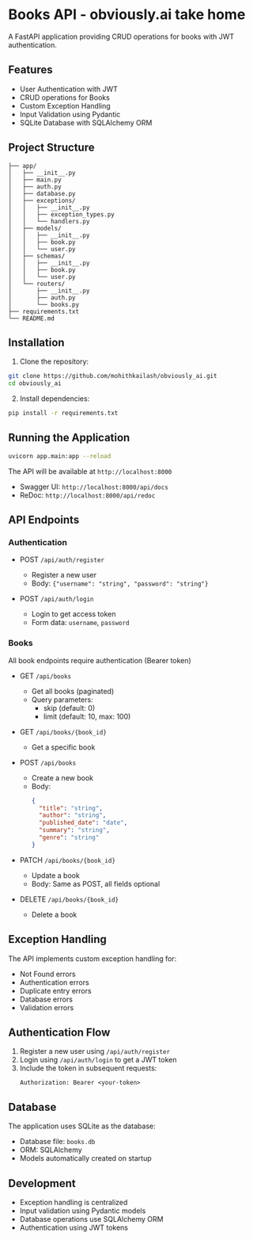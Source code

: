 # Books API - obviously.ai take home

A FastAPI application providing CRUD operations for books with JWT authentication.

## Features

- User Authentication with JWT
- CRUD operations for Books
- Custom Exception Handling
- Input Validation using Pydantic
- SQLite Database with SQLAlchemy ORM

## Project Structure

```
├── app/
│   ├── __init__.py
│   ├── main.py
│   ├── auth.py
│   ├── database.py
│   ├── exceptions/
│   │   ├── __init__.py
│   │   ├── exception_types.py
│   │   └── handlers.py
│   ├── models/
│   │   ├── __init__.py
│   │   ├── book.py
│   │   └── user.py
│   ├── schemas/
│   │   ├── __init__.py
│   │   ├── book.py
│   │   └── user.py
│   └── routers/
│       ├── __init__.py
│       ├── auth.py
│       └── books.py
├── requirements.txt
└── README.md
```

## Installation

1. Clone the repository:

```bash
git clone https://github.com/mohithkailash/obviously_ai.git
cd obviously_ai
```

2. Install dependencies:

```bash
pip install -r requirements.txt
```

## Running the Application

```bash
uvicorn app.main:app --reload
```

The API will be available at `http://localhost:8000`

- Swagger UI: `http://localhost:8000/api/docs`
- ReDoc: `http://localhost:8000/api/redoc`

## API Endpoints

### Authentication

- POST `/api/auth/register`

  - Register a new user
  - Body: `{"username": "string", "password": "string"}`

- POST `/api/auth/login`
  - Login to get access token
  - Form data: `username`, `password`

### Books

All book endpoints require authentication (Bearer token)

- GET `/api/books`

  - Get all books (paginated)
  - Query parameters:
    - skip (default: 0)
    - limit (default: 10, max: 100)

- GET `/api/books/{book_id}`

  - Get a specific book

- POST `/api/books`

  - Create a new book
  - Body:
    ```json
    {
      "title": "string",
      "author": "string",
      "published_date": "date",
      "summary": "string",
      "genre": "string"
    }
    ```

- PATCH `/api/books/{book_id}`

  - Update a book
  - Body: Same as POST, all fields optional

- DELETE `/api/books/{book_id}`
  - Delete a book

## Exception Handling

The API implements custom exception handling for:

- Not Found errors
- Authentication errors
- Duplicate entry errors
- Database errors
- Validation errors

## Authentication Flow

1. Register a new user using `/api/auth/register`
2. Login using `/api/auth/login` to get a JWT token
3. Include the token in subsequent requests:
   ```
   Authorization: Bearer <your-token>
   ```

## Database

The application uses SQLite as the database:

- Database file: `books.db`
- ORM: SQLAlchemy
- Models automatically created on startup

## Development

- Exception handling is centralized
- Input validation using Pydantic models
- Database operations use SQLAlchemy ORM
- Authentication using JWT tokens
